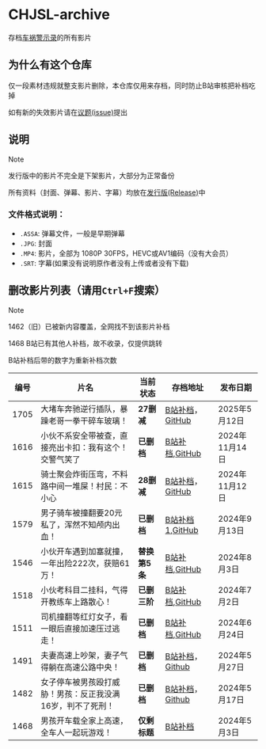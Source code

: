 # CHJSL-archive
存档[车祸警示录](https://space.bilibili.com/539418077)的所有影片

## 为什么有这个仓库
仅一段素材违规就整支影片删除，本仓库仅用来存档，同时防止B站审核把补档吃掉

如有新的失效影片请在[议题(issue)](https://github.com/TC999/CHJSL-archive/issues)提出

## 说明
> [!NOTE]
>
> 发行版中的影片不完全是下架影片，大部分为正常备份

所有资料（封面、弹幕、影片、字幕）均放在[发行版(Release)](https://github.com/TC999/CHJSL-archive/releases)中

### 文件格式说明：
- `.ASSA`: 弹幕文件，一般是早期弹幕
- `.JPG`: 封面
- `.MP4`: 影片，全部为 1080P 30FPS，HEVC或AV1编码（没有大会员）
- `.SRT`: 字幕(如果没有说明原作者没有上传或者没有下载)

## 删改影片列表（请用`Ctrl+F`搜索）
> [!NOTE]
> 1462（旧）已被新内容覆盖，全网找不到该影片补档
>
> 1468 B站已有其他人补档，故不收录，仅提供跳转
>
> B站补档后带的数字为重新补档次数

|编号|                 片名                     |当前状态|存档地址|发布日期|
|----|-----------------------------------------|--------|---|---------------|
|1705|大堵车奔驰逆行插队，暴躁老哥一拳干碎车玻璃！|**27删减**|[B站补档](https://www.bilibili.com/video/BV1WgEczgE8N)，[GitHub](https://github.com/TC999/CHJSL-archive/releases/tag/v17.05)|2025年5月12日|
|1616|小伙不系安全带被查，直接亮出卡扣：我有这个！交警气笑了|**已删档**|[B站补档](https://www.bilibili.com/video/BV1HtBeYTEJX/),[GitHub](https://github.com/TC999/CHJSL-archive/releases/tag/v16.16)|2024年11月14日|
|1615|骑士聚会炸街压弯，不料路中间一堆屎！村民：不小心|**28删减**|[B站补档](https://www.bilibili.com/video/BV1qimZYnEsE)，[GitHub](https://github.com/TC999/CHJSL-archive/releases/tag/v16.15)|2024年11月12日|
|1579|男子骑车被撞翻要20元私了，浑然不知颅内出血！|**已删档**|[B站补档1](https://www.bilibili.com/video/BV1nCtMe9EDx),[GitHub](https://github.com/TC999/CHJSL-archive/releases/tag/v15.79)|2024年9月13日|
|1546|小伙开车遇到加塞就撞，一年出险222次，获赔61万！|**替换第5条**|[B站补档](https://www.bilibili.com/video/BV1rgxpeREkk),[GitHub](https://github.com/TC999/CHJSL-archive/releases/tag/v15.46)|2024年8月3日|
|1518|小伙考科目二挂科，气得开教练车上路散心！|**已删三阶**|[B站补档](https://www.bilibili.com/video/BV1mE421A7BF),[GitHub](https://github.com/TC999/CHJSL-archive/releases/tag/v15.18)|2024年7月2日|
|1511|司机撞翻等红灯女子，看一眼后直接加速压过逃走！|**已删档**|[B站补档](https://www.bilibili.com/video/BV1jm421576L),[GitHub](https://github.com/TC999/CHJSL-archive/releases/tag/v15.11)|2024年6月24日|
|1491|夫妻高速上吵架，妻子气得躺在高速公路中央！|**已删档**|[B站补档](https://www.bilibili.com/video/BV1sZ421p7P6)，[Github](https://github.com/TC999/CHJSL-archive/releases/tag/v14.91)|2024年5月27日|
|1482|女子停车被男孩殴打威胁！男孩：反正我没满16岁，判不了死刑！|**已删档**|[B站补档](https://www.bilibili.com/video/BV1Sy411b78x)，[Github](https://github.com/TC999/CHJSL-archive/releases/tag/v14.82)|2024年5月17日|
|1468|男孩开车载全家上高速，全车人一起玩游戏！|**仅剩标题**|[B站补档](https://www.bilibili.com/video/BV1gn4y1d7kG)|2024年5月3日|
